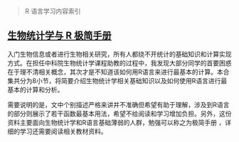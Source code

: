 > R 语言学习内容索引

## [生物统计学与 R 极简手册](https://kaopubear.top/learnR/r_and_statistics_basic.html)

入门生物信息或者进行生物相关研究，所有人都绕不开统计的基础知识和计算实现方式。在担任中科院生物统计学课程助教的过程中，我发现大部分同学的首要困惑在于理不清相关概念，其次才是不知道该如何用R语言来进行最基本的计算。本合集共分为8小节，将简要介绍生物统计学相关基础知识以及如何使用R语言进行最基本的计算和分析。

需要说明的是，文中个别描述严格来讲并不准确但希望有助于理解，涉及到R语言的部分则展示了若干函数最基本用法，希望不给阅读和学习增加负担。另外，这份资料主要面向生物统计学和R语言基础薄弱的人群，勉强可以称之为极简手册 ，详细的学习还需要阅读相关教材资料。
